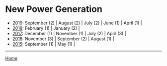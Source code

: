 # New Power Generation

  * [2019](./new-power-generation-2019.md): 
      September (2) | 
      August (2) | 
      July (2) | 
      June (1) | 
      April (1) | 
  * [2018](./new-power-generation-2018.md): 
      February (1) | 
      January (2) | 
  * [2017](./new-power-generation-2017.md): 
      December (1) | 
      November (1) | 
      July (2) | 
      April (3) | 
  * [2016](./new-power-generation-2016.md): 
      November (3) | 
      September (2) | 
      August (1) | 
  * [2015](./new-power-generation-2015.md): 
      September (1) | 
      May (1) | 

----

[Home](../)
